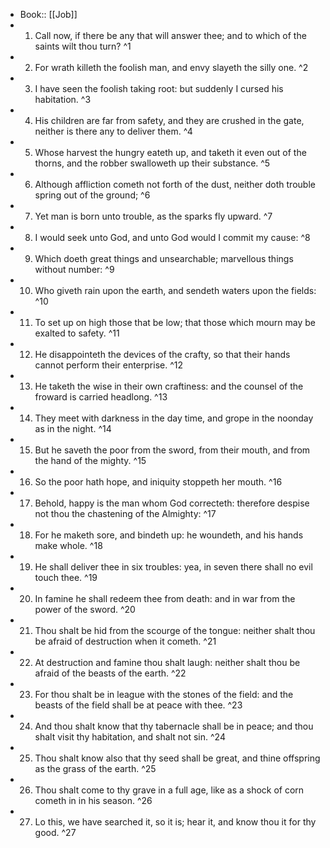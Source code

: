 - Book:: [[Job]]
- 1. Call now, if there be any that will answer thee; and to which of the saints wilt thou turn? ^1
- 2. For wrath killeth the foolish man, and envy slayeth the silly one. ^2
- 3. I have seen the foolish taking root: but suddenly I cursed his habitation. ^3
- 4. His children are far from safety, and they are crushed in the gate, neither is there any to deliver them. ^4
- 5. Whose harvest the hungry eateth up, and taketh it even out of the thorns, and the robber swalloweth up their substance. ^5
- 6. Although affliction cometh not forth of the dust, neither doth trouble spring out of the ground; ^6
- 7. Yet man is born unto trouble, as the sparks fly upward. ^7
- 8. I would seek unto God, and unto God would I commit my cause: ^8
- 9. Which doeth great things and unsearchable; marvellous things without number: ^9
- 10. Who giveth rain upon the earth, and sendeth waters upon the fields: ^10
- 11. To set up on high those that be low; that those which mourn may be exalted to safety. ^11
- 12. He disappointeth the devices of the crafty, so that their hands cannot perform their enterprise. ^12
- 13. He taketh the wise in their own craftiness: and the counsel of the froward is carried headlong. ^13
- 14. They meet with darkness in the day time, and grope in the noonday as in the night. ^14
- 15. But he saveth the poor from the sword, from their mouth, and from the hand of the mighty. ^15
- 16. So the poor hath hope, and iniquity stoppeth her mouth. ^16
- 17. Behold, happy is the man whom God correcteth: therefore despise not thou the chastening of the Almighty: ^17
- 18. For he maketh sore, and bindeth up: he woundeth, and his hands make whole. ^18
- 19. He shall deliver thee in six troubles: yea, in seven there shall no evil touch thee. ^19
- 20. In famine he shall redeem thee from death: and in war from the power of the sword. ^20
- 21. Thou shalt be hid from the scourge of the tongue: neither shalt thou be afraid of destruction when it cometh. ^21
- 22. At destruction and famine thou shalt laugh: neither shalt thou be afraid of the beasts of the earth. ^22
- 23. For thou shalt be in league with the stones of the field: and the beasts of the field shall be at peace with thee. ^23
- 24. And thou shalt know that thy tabernacle shall be in peace; and thou shalt visit thy habitation, and shalt not sin. ^24
- 25. Thou shalt know also that thy seed shall be great, and thine offspring as the grass of the earth. ^25
- 26. Thou shalt come to thy grave in a full age, like as a shock of corn cometh in in his season. ^26
- 27. Lo this, we have searched it, so it is; hear it, and know thou it for thy good. ^27
